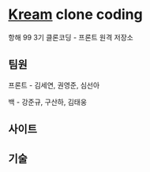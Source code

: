 # [Kream](https://kream.co.kr/) clone coding
항해 99 3기 클론코딩 - 프론트 원격 저장소

## 팀원
프론트 - 김세연, 권영준, 심선아

백 - 강준규, 구산하, 김태웅

## 사이트


## 기술
